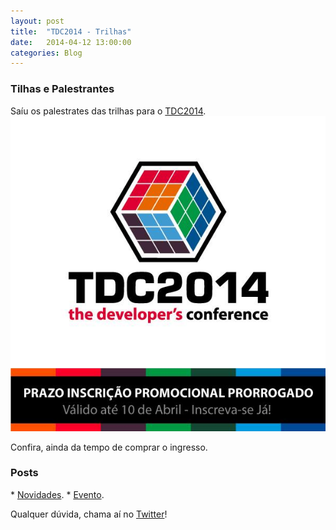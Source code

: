 ```yaml
---
layout: post
title:  "TDC2014 - Trilhas"
date:   2014-04-12 13:00:00
categories: Blog
---
```


<h3>Tilhas e Palestrantes</h3>
Saíu os palestrates das trilhas para o <a href="http://www.thedevelopersconference.com.br" target="blank">TDC2014</a>.

<img src="/img/posts/tdc2014Inscricao.jpg" />

Confira, ainda da tempo de comprar o ingresso.

<h3>Posts</h3>
* <a href="http://fabricioronchi.com/blog/2014/04/01/promocao-tdc-2014.html" target="blank">Novidades</a>.
* <a href="http://fabricioronchi.com/blog/2014/03/17/the-developers-conference.html" target="blank">Evento</a>.

Qualquer dúvida, chama aí no <a href="https://twitter.com/FRonchii" target="blank">Twitter</a>!
